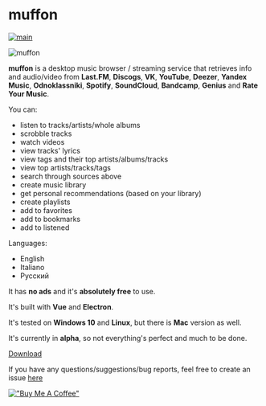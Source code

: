 # muffon

[![main](https://github.com/staniel359/muffon/actions/workflows/main.yml/badge.svg?branch=main)](https://github.com/staniel359/muffon/actions/workflows/main.yml)

![muffon](https://i.ibb.co/bXSP762/2021-10-23-14-13-29.png)

**muffon** is a desktop music browser / streaming service that retrieves info and audio/video from **Last.FM**, **Discogs**, **VK**, **YouTube**, **Deezer**, **Yandex Music**, **Odnoklassniki**, **Spotify**, **SoundCloud**, **Bandcamp**, **Genius** and **Rate Your Music**.

You can:

- listen to tracks/artists/whole albums
- scrobble tracks
- watch videos
- view tracks' lyrics
- view tags and their top artists/albums/tracks
- view top artists/tracks/tags
- search through sources above
- create music library
- get personal recommendations (based on your library)
- create playlists
- add to favorites
- add to bookmarks
- add to listened

Languages:

- English
- Italiano
- Русский

It has **no ads** and it's **absolutely free** to use.

It's built with **Vue** and **Electron**.

It's tested on **Windows 10** and **Linux**, but there is **Mac** version as well.

It's currently in **alpha**, so not everything's perfect and much to be done.

[Download](https://github.com/staniel359/muffon/releases)

If you have any questions/suggestions/bug reports, feel free to create an issue [here](https://github.com/staniel359/muffon/issues)

[!["Buy Me A Coffee"](https://www.buymeacoffee.com/assets/img/custom_images/orange_img.png)](https://www.buymeacoffee.com/staniel359)
